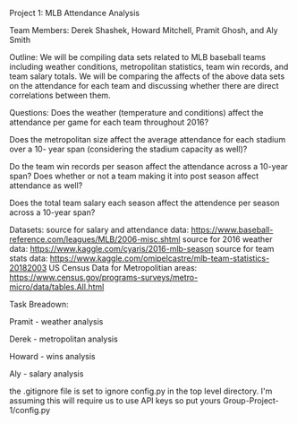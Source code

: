 Project 1: MLB Attendance Analysis

Team Members: Derek Shashek, Howard Mitchell, Pramit Ghosh, and Aly Smith

Outline: We will be compiling data sets related to MLB baseball teams including weather conditions, metropolitan statistics, team win records, and team salary totals. We will be comparing the affects of the above data sets on the attendance for each team and discussing whether there are direct correlations between them.

Questions: 
Does the weather (temperature and conditions) affect the attendance per game for each team throughout 2016?

Does the metropolitan size affect the average attendance for each stadium over a 10- year span (considering the stadium capacity as well)?

Do the team win records per season affect the attendance across a 10-year span? Does whether or not a team making it into post season affect attendance as well?

Does the total team salary each season affect the attendence per season across a 10-year span?

Datasets:
source for salary and attendance data: https://www.baseball-reference.com/leagues/MLB/2006-misc.shtml
source for 2016 weather data: https://www.kaggle.com/cyaris/2016-mlb-season
source for team stats data: https://www.kaggle.com/omipelcastre/mlb-team-statistics-20182003
US Census Data for Metropolitian areas: https://www.census.gov/programs-surveys/metro-micro/data/tables.All.html

Task Breadown:

Pramit - weather analysis

Derek - metropolitan analysis

Howard - wins analysis

Aly - salary analysis



the .gitignore file is set to ignore config.py in the top level directory.  I'm assuming this will require us to use API keys so put yours Group-Project-1/config.py
